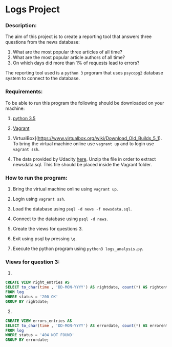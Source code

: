 # Logs Project

### Description:
The aim of this project is to create a reporting tool that answers three questions from the news database:

1. What are the most popular three articles of all time?
2. What are the most popular article authors of all time?
3. On which days did more than 1% of requests lead to errors?

The reporting tool used is a `python 3` prgoram that uses  `psycopg2` database system to connect to the database.

### Requirements:
To be able to run this program the following should be downloaded on your machine:

1. [python 3.5](https://www.python.org/downloads/)

2. [Vagrant](https://www.vagrantup.com/)

3. VirtualBox](https://www.virtualbox.org/wiki/Download_Old_Builds_5_1).
To bring the virtual machine online use `vagrant up` and to login use `vagrant ssh`.

4. The data provided by Udacity [here](https://d17h27t6h515a5.cloudfront.net/topher/2016/August/57b5f748_newsdata/newsdata.zip). Unzip the file in order to extract newsdata.sql. This file should be placed inside the Vagrant folder.

### How to run the program:
1. Bring the virtual machine online using `vagrant up`.

2. Login using `vagrant ssh`.

3. Load the database using `psql -d news -f newsdata.sql`.

4. Connect to the database using `psql -d news`.

5. Create the views for questions 3.

6. Exit using psql by pressing `\q`.

7. Execute the python program using `python3 logs_analysis.py`.


### Views for question 3:
1.

```sql
CREATE VIEW right_entries AS 
SELECT to_char(time , 'DD-MON-YYYY') AS rightdate, count(*) AS rightentries 
FROM log 
WHERE status = '200 OK'
GROUP BY rightdate;

``` 
2.

```sql
CREATE VIEW errors_entries AS 
SELECT to_char(time , 'DD-MON-YYYY') AS errordate, count(*) AS errorentries 
FROM log 
WHERE status = '404 NOT FOUND' 
GROUP BY errordate;

```